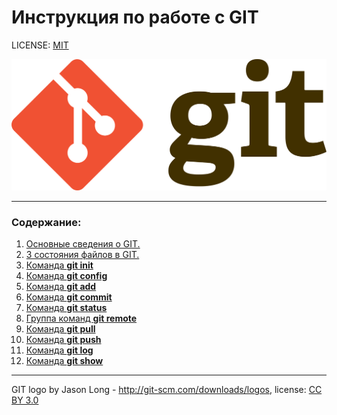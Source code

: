 # Инструкция по работе с GIT


LICENSE: [MIT](license.md)

![git-logo](assets/git-logo.png)

---
### Содержание:

1. [Основные сведения о GIT.](contents/about_GIT.md)
2. [3 состояния файлов в GIT.](contents/state_of_documents.md)
3. [Команда **git init**](contents/git_init.md)
4. [Команда **git config**](contents/git_config.md)
5. [Команда **git add**](contents/git_add.md)
6. [Команда **git commit**](contents/git_commit.md)
7. [Команда **git status**](contents/git_status.md)
8. [Группа команд **git remote**](contents/git_remote.md)
9. [Команда **git pull**](contents/git_pull.md)
10. [Команда **git push**](contents/git_push.md)
11. [Команда **git log**](contents/git_log.md)
12. [Команда **git show**](contents/git_show.md)

---

GIT logo by Jason Long - http://git-scm.com/downloads/logos,
license: [CC BY 3.0](https://creativecommons.org/licenses/by/3.0/)